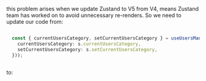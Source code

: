 this problem arises when we update Zustand to V5 from V4, means Zustand team has worked on to avoid unnecessary re-renders.
So we need to update our code from:
```typescript

  const { currentUsersCategory, setCurrentUsersCategory } = useUsersManagementStore((s) => ({
    currentUsersCategory: s.currentUsersCategory,
    setCurrentUsersCategory: s.setCurrentUsersCategory,
  }));
  
```

to:

